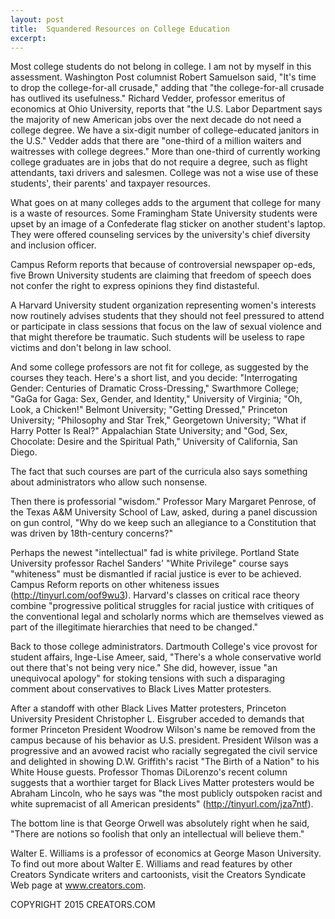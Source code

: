 ```yaml
---
layout: post
title:  Squandered Resources on College Education
excerpt:
---
```


Most college students do not belong in college. I am not by myself in this assessment. Washington Post columnist Robert Samuelson said, "It's time to drop the college-for-all crusade," adding that "the college-for-all crusade has outlived its usefulness." Richard Vedder, professor emeritus of economics at Ohio University, reports that "the U.S. Labor Department says the majority of new American jobs over the next decade do not need a college degree. We have a six-digit number of college-educated janitors in the U.S." Vedder adds that there are "one-third of a million waiters and waitresses with college degrees." More than one-third of currently working college graduates are in jobs that do not require a degree, such as flight attendants, taxi drivers and salesmen. College was not a wise use of these students', their parents' and taxpayer resources.

What goes on at many colleges adds to the argument that college for many is a waste of resources. Some Framingham State University students were upset by an image of a Confederate flag sticker on another student's laptop. They were offered counseling services by the university's chief diversity and inclusion officer.

Campus Reform reports that because of controversial newspaper op-eds, five Brown University students are claiming that freedom of speech does not confer the right to express opinions they find distasteful.

A Harvard University student organization representing women's interests now routinely advises students that they should not feel pressured to attend or participate in class sessions that focus on the law of sexual violence and that might therefore be traumatic. Such students will be useless to rape victims and don't belong in law school.

And some college professors are not fit for college, as suggested by the courses they teach. Here's a short list, and you decide: "Interrogating Gender: Centuries of Dramatic Cross-Dressing," Swarthmore College; "GaGa for Gaga: Sex, Gender, and Identity," University of Virginia; "Oh, Look, a Chicken!" Belmont University; "Getting Dressed," Princeton University; "Philosophy and Star Trek," Georgetown University; "What if Harry Potter Is Real?" Appalachian State University; and "God, Sex, Chocolate: Desire and the Spiritual Path," University of California, San Diego.

 The fact that such courses are part of the curricula also says something about administrators who allow such nonsense.

Then there is professorial "wisdom." Professor Mary Margaret Penrose, of the Texas A&M University School of Law, asked, during a panel discussion on gun control, "Why do we keep such an allegiance to a Constitution that was driven by 18th-century concerns?"

Perhaps the newest "intellectual" fad is white privilege. Portland State University professor Rachel Sanders' "White Privilege" course says "whiteness" must be dismantled if racial justice is ever to be achieved. Campus Reform reports on other whiteness issues (http://tinyurl.com/oof9wu3). Harvard's classes on critical race theory combine "progressive political struggles for racial justice with critiques of the conventional legal and scholarly norms which are themselves viewed as part of the illegitimate hierarchies that need to be changed."

Back to those college administrators. Dartmouth College's vice provost for student affairs, Inge-Lise Ameer, said, "There's a whole conservative world out there that's not being very nice." She did, however, issue "an unequivocal apology" for stoking tensions with such a disparaging comment about conservatives to Black Lives Matter protesters.

After a standoff with other Black Lives Matter protesters, Princeton University President Christopher L. Eisgruber acceded to demands that former Princeton President Woodrow Wilson's name be removed from the campus because of his behavior as U.S. president. President Wilson was a progressive and an avowed racist who racially segregated the civil service and delighted in showing D.W. Griffith's racist "The Birth of a Nation" to his White House guests. Professor Thomas DiLorenzo's recent column suggests that a worthier target for Black Lives Matter protesters would be Abraham Lincoln, who he says was "the most publicly outspoken racist and white supremacist of all American presidents" (http://tinyurl.com/jza7ntf).

The bottom line is that George Orwell was absolutely right when he said, "There are notions so foolish that only an intellectual will believe them."

Walter E. Williams is a professor of economics at George Mason University. To find out more about Walter E. Williams and read features by other Creators Syndicate writers and cartoonists, visit the Creators Syndicate Web page at www.creators.com.

COPYRIGHT 2015 CREATORS.COM
